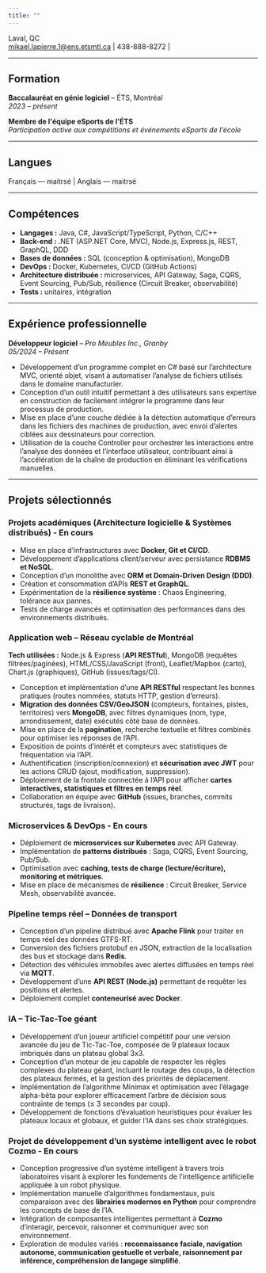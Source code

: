 ```yaml
---
title: ""
---
```


Laval, QC  
mikael.lapierre.1@ens.etsmtl.ca | 438-888-8272  |

---

## Formation

**Baccalauréat en génie logiciel** – ÉTS, Montréal  
*2023 – présent*  

**Membre de l'équipe eSports de l'ÉTS**  
*Participation active aux compétitions et événements eSports de l'école*

---

## Langues

Français — maitrsé | Anglais — maitrsé  

---
## Compétences

- **Langages :** Java, C#, JavaScript/TypeScript, Python, C/C++  
- **Back-end :** .NET (ASP.NET Core, MVC), Node.js, Express.js, REST, GraphQL, DDD  
- **Bases de données :** SQL (conception & optimisation), MongoDB  
- **DevOps :** Docker, Kubernetes, CI/CD (GitHub Actions)  
- **Architecture distribuée :** microservices, API Gateway, Saga, CQRS, Event Sourcing, Pub/Sub, résilience (Circuit Breaker, observabilité)  
- **Tests :** unitaires, intégration  

---

## Expérience professionnelle

**Développeur logiciel** – *Pro Meubles Inc., Granby*  
*05/2024 – Présent*  
- Développement d’un programme complet en C# basé sur l’architecture MVC, orienté objet, visant à automatiser l’analyse de fichiers utilisés dans le domaine manufacturier.  
- Conception d’un outil intuitif permettant à des utilisateurs sans expertise en construction de facilement intégrer le programme dans leur processus de production.  
- Mise en place d’une couche dédiée à la détection automatique d’erreurs dans les fichiers des machines de production, avec envoi d’alertes ciblées aux dessinateurs pour correction.  
- Utilisation de la couche Controller pour orchestrer les interactions entre l’analyse des données et l’interface utilisateur, contribuant ainsi à l’accélération de la chaîne de production en éliminant les vérifications manuelles.  

---

## Projets sélectionnés

### Projets académiques (Architecture logicielle & Systèmes distribués) - En cours
- Mise en place d’infrastructures avec **Docker, Git et CI/CD**.  
- Développement d’applications client/serveur avec persistance **RDBMS et NoSQL**.  
- Conception d’un monolithe avec **ORM et Domain-Driven Design (DDD)**.  
- Création et consommation d’APIs **REST et GraphQL**.  
- Expérimentation de la **résilience système** : Chaos Engineering, tolérance aux pannes.  
- Tests de charge avancés et optimisation des performances dans des environnements distribués.  

### Application web – Réseau cyclable de Montréal
**Tech utilisées :** Node.js & Express (**API RESTful**), MongoDB (requêtes filtrées/paginées), HTML/CSS/JavaScript (front), Leaflet/Mapbox (carto), Chart.js (graphiques), GitHub (issues/tags/CI).  
- Conception et implémentation d’une **API RESTful** respectant les bonnes pratiques (routes nommées, statuts HTTP, gestion d’erreurs).  
- **Migration des données CSV/GeoJSON** (compteurs, fontaines, pistes, territoires) vers **MongoDB**, avec filtres dynamiques (nom, type, arrondissement, date) exécutés côté base de données.  
- Mise en place de la **pagination**, recherche textuelle et filtres combinés pour optimiser les réponses de l’API.  
- Exposition de points d’intérêt et compteurs avec statistiques de fréquentation via l’API.  
- Authentification (inscription/connexion) et **sécurisation avec JWT** pour les actions CRUD (ajout, modification, suppression).  
- Déploiement de la frontale connectée à l’API pour afficher **cartes interactives, statistiques et filtres en temps réel**.  
- Collaboration en équipe avec **GitHub** (issues, branches, commits structurés, tags de livraison).  

### Microservices & DevOps - En cours
- Déploiement de **microservices sur Kubernetes** avec API Gateway.  
- Implémentation de **patterns distribués** : Saga, CQRS, Event Sourcing, Pub/Sub.  
- Optimisation avec **caching, tests de charge (lecture/écriture), monitoring et métriques**.  
- Mise en place de mécanismes de **résilience** : Circuit Breaker, Service Mesh, observabilité avancée.

### Pipeline temps réel – Données de transport
- Conception d’un pipeline distribué avec **Apache Flink** pour traiter en temps réel des données GTFS-RT.  
- Conversion des fichiers protobuf en JSON, extraction de la localisation des bus et stockage dans **Redis**.  
- Détection des véhicules immobiles avec alertes diffusées en temps réel via **MQTT**.  
- Développement d’une **API REST (Node.js)** permettant de requêter les positions et alertes.  
- Déploiement complet **conteneurisé avec Docker**.  

### IA – Tic-Tac-Toe géant
- Développement d’un joueur artificiel compétitif pour une version avancée du jeu de Tic-Tac-Toe, composée de 9 plateaux locaux imbriqués dans un plateau global 3x3. 
- Conception d’un moteur de jeu capable de respecter les règles complexes du plateau géant, incluant le routage des coups, la détection des plateaux fermés, et la gestion des priorités de déplacement.
- Implémentation de l’algorithme Minimax et optimisation avec l’élagage alpha-bêta pour explorer efficacement l’arbre de décision sous contrainte de temps (≤ 3 secondes par coup).
- Développement de fonctions d’évaluation heuristiques pour évaluer les plateaux locaux et globaux, et guider l’IA dans ses choix stratégiques.

### Projet de développement d’un système intelligent avec le robot Cozmo - En cours
- Conception progressive d’un système intelligent à travers trois laboratoires visant à explorer les fondements de l’intelligence artificielle appliquée à un robot physique.  
- Implémentation manuelle d’algorithmes fondamentaux, puis comparaison avec des **librairies modernes en Python** pour comprendre les concepts de base de l’IA.  
- Intégration de composantes intelligentes permettant à **Cozmo** d’interagir, percevoir, raisonner et communiquer avec son environnement.  
- Exploration de modules variés : **reconnaissance faciale, navigation autonome, communication gestuelle et verbale, raisonnement par inférence, compréhension de langage simplifié**.  





